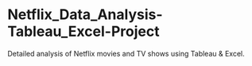 # Netflix_Data_Analysis-Tableau_Excel-Project
Detailed analysis of Netflix movies and TV shows using Tableau &amp; Excel.
